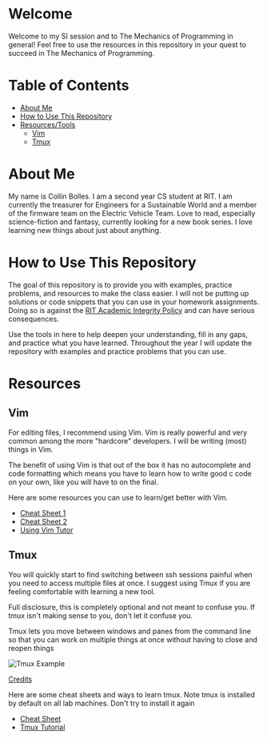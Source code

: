 # Welcome
Welcome to my SI session and to The Mechanics of Programming in general! Feel free to use the resources in this repository in your quest to succeed in The Mechanics of Programming.

# Table of Contents
* [About Me](#aboutme)
* [How to Use This Repository](#usingrespository)
* [Resources/Tools](#resources)
  * [Vim](#vim) 
  * [Tmux](#tmux)

# <a name="aboutme"></a>About Me
My name is Collin Bolles. I am a second year CS student at RIT. I am currently the
treasurer for Engineers for a Sustainable World and a member of the firmware team on the
Electric Vehicle Team. Love to read, especially science-fiction and fantasy, currently
looking for a new book series. I love learning new things about just about anything.

# <a name="usingrepository"></a>How to Use This Repository
The goal of this repository is to provide you with examples, practice problems, and
resources to make the class easier. I will not be putting up solutions or code snippets
that you can use in your homework assignments. Doing so is against the
[RIT Academic Integrity Policy](https://www.rit.edu/academicaffairs/policiesmanual/d080) 
and can have serious consequences.

Use the tools in here to help deepen your understanding, fill in any gaps, and practice
what you have learned. Throughout the year I will update the repository with examples
and practice problems that you can use. 

# <a name="resources"></a>Resources

## <a name="vim"></a>Vim
For editing files, I recommend using Vim. Vim is really powerful and very common among
the more "hardcore" developers. I will be writing (most) things in Vim.

The benefit of using Vim is that out of the box it has no autocomplete and code formatting
which means you have to learn how to write good c code on your own, like you will have to
on the final.

Here are some resources you can use to learn/get better with Vim.
* [Cheat Sheet 1](https://vim.rtorr.com/)
* [Cheat Sheet 2](https://devhints.io/vim)
* [Using Vim Tutor](https://thoughtbot.com/blog/the-vim-learning-curve-is-a-myth)

## <a name="tmux"></a>Tmux
You will quickly start to find switching between ssh sessions painful when you need to
access multiple files at once. I suggest using Tmux if you are feeling comfortable with
learning a new tool.

Full disclosure, this is completely optional and not meant to confuse you. If tmux isn't
making sense to you, don't let it confuse you.

Tmux lets you move between windows and panes from the command line so that you can work on
multiple things at once without having to close and reopen things

![Tmux Example](https://global-uploads.webflow.com/5c741219fd0819aad790e78b/5c9bb52c27e0bf0bd4a9808a_tmux-vim-style-nav-with-fzf.gif)

[Credits](https://www.bugsnag.com/blog/tmux-and-vim)

Here are some cheat sheets and ways to learn tmux. Note tmux is installed by default on 
all lab machines. Don't try to install it again
* [Cheat Sheet](https://tmuxcheatsheet.com/)
* [Tmux Tutorial](https://www.hamvocke.com/blog/a-quick-and-easy-guide-to-tmux/)
